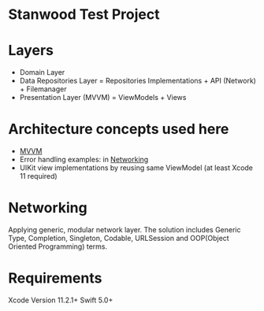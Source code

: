 # Stanwood Test Project

# Layers
<ul>
<li>Domain Layer</li>
<li>Data Repositories Layer = Repositories Implementations + API (Network) + Filemanager</li>
<li>Presentation Layer (MVVM) = ViewModels + Views</li>
</ul>

# Architecture concepts used here

<ul>
<li><a href="https://github.com/nikakirkitadze/stanwood-ios-git/tree/master/Stanwood%20iOS%20Git/Preesentation/ViewModel">MVVM</a></li>
<li>Error handling examples: in <a href="https://github.com/nikakirkitadze/stanwood-ios-git/blob/26c1733f5a2d14f898719004f65a345a6ac41dca/Stanwood%20iOS%20Git/Infrastructure/Network/WebServiceOperation.swift#L98">Networking</a></li>
<li>UIKit view implementations by reusing same ViewModel (at least Xcode 11 required)</li>
</ul>

# Networking

  Applying generic, modular network layer. The solution includes Generic Type, Completion, Singleton, Codable, URLSession and OOP(Object Oriented Programming) terms.

# Requirements

  Xcode Version 11.2.1+ Swift 5.0+
